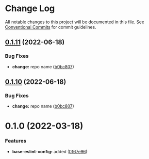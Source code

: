 # Change Log

All notable changes to this project will be documented in this file.
See [Conventional Commits](https://conventionalcommits.org) for commit guidelines.

## [0.1.11](https://github.com/eunchurn/packages/compare/@eunchurn/eslint-config@0.1.8...@eunchurn/eslint-config@0.1.11) (2022-06-18)


### Bug Fixes

* **change:** repo name ([b0bc807](https://github.com/eunchurn/packages/commit/b0bc807ce5351bdf24893ec6127f1d21879167cb))





## [0.1.10](https://github.com/eunchurn/packages/compare/@eunchurn/eslint-config@0.1.8...@eunchurn/eslint-config@0.1.10) (2022-06-18)


### Bug Fixes

* **change:** repo name ([b0bc807](https://github.com/eunchurn/packages/commit/b0bc807ce5351bdf24893ec6127f1d21879167cb))





# 0.1.0 (2022-03-18)

### Features

- **base-eslint-config:** added ([0f67e96](https://github.com/eunchurn/packages/commit/0f67e9685a6b71ac80579d1bc9b2edc424b9cbdb))
